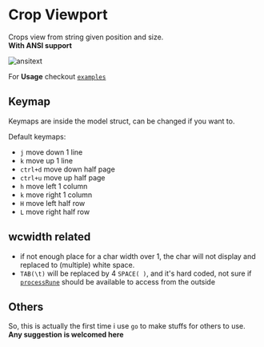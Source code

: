 # Crop Viewport

Crops view from string given position and size.  
**With ANSI support**

![ansitext](https://github.com/ogios/clipviewport/assets/96933655/c95e3338-b297-45f2-9da4-00be3ed5e3ff)

For **Usage** checkout [`examples`](https://github.com/ogios/clipviewport/tree/master/examples)

## Keymap

Keymaps are inside the model struct, can be changed if you want to.

Default keymaps:

- `j` move down 1 line
- `k` move up 1 line
- `ctrl+d` move down half page
- `ctrl+u` move up half page
- `h` move left 1 column
- `k` move right 1 column
- `H` move left half row
- `L` move right half row

## wcwidth related

- if not enough place for a char width over 1, the char will not display and replaced to (multiple) white space.
- `TAB(\t)` will be replaced by 4 `SPACE( )`, and it's hard coded, not sure if [`processRune`](https://github.com/ogios/clipviewport/blob/master/process/process.go#L42) should be available to access from the outside

## Others

So, this is actually the first time i use `go` to make stuffs for others to use.  
**Any suggestion is welcomed here**
